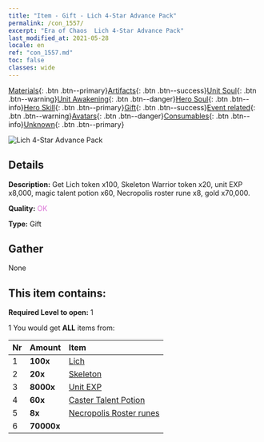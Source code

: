 ```yaml
---
title: "Item - Gift - Lich 4-Star Advance Pack"
permalink: /con_1557/
excerpt: "Era of Chaos  Lich 4-Star Advance Pack"
last_modified_at: 2021-05-28
locale: en
ref: "con_1557.md"
toc: false
classes: wide
---
```

 [Materials](/Items/){: .btn .btn--primary}[Artifacts](/Items/Artifacts/){: .btn .btn--success}[Unit Soul](/Items/UnitSoul/){: .btn .btn--warning}[Unit Awakening](/Items/UnitAwakening/){: .btn .btn--danger}[Hero Soul](/Items/HeroSoul/){: .btn .btn--info}[Hero Skill](/Items/HeroSkill/){: .btn .btn--primary}[Gift](/Items/Gift/){: .btn .btn--success}[Event related](/Items/Events/){: .btn .btn--warning}[Avatars](/Items/Avatars/){: .btn .btn--danger}[Consumables](/Items/Consumables/){: .btn .btn--info}[Unknown](/Items/Unknown/){: .btn .btn--primary}

 ![Lich 4-Star Advance Pack](/images/t/i_907167.png)

## Details
 **Description:** Get Lich token x100, Skeleton Warrior token x20, unit EXP x8,000, magic talent potion x60, Necropolis roster rune x8, gold x70,000.

 **Quality:** <span style="color: #DA70D6">OK</span>

 **Type:** Gift

## Gather

  None

## This item contains:

 **Required Level to open:** 1

 1 You would get **ALL** items  from:

  | Nr | Amount |     Item    |
  |:---|:-------|:------------|
  | 1 |  **100x** | [Lich](/Items/unt_212/) |  | 
  | 2 |  **20x** | [Skeleton](/Items/unt_208/) |  | 
  | 3 |  **8000x** | [Unit EXP](/Items/con_902/) |  | 
  | 4 |  **60x** | [Caster Talent Potion](/Items/con_790/) |  | 
  | 5 |  **8x** | [Necropolis Roster runes](/Items/con_755/) |  | 
  | 6 |  **70000x** | <i class="fas fa-coins"/> |  | 
